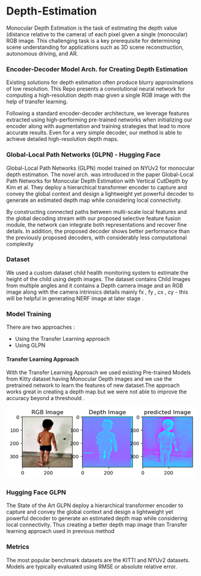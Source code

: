 # Depth-Estimation
Monocular Depth Estimation is the task of estimating the depth value (distance relative to the camera) of each pixel given a single (monocular) RGB image. This challenging task is a key prerequisite for determining scene understanding for applications such as 3D scene reconstruction, autonomous driving, and AR. 

### Encoder-Decoder Model Arch. for Creating Depth Estimation 
Existing solutions for depth estimation often produce blurry approximations of low resolution. This Repo presents a convolutional neural network for computing a high-resolution depth map given a single RGB image with the help of transfer learning. 

Following a standard encoder-decoder architecture, we leverage features extracted using high-performing pre-trained networks when initializing our encoder along with augmentation and training strategies that lead to more accurate results. Even for a very simple decoder, our method is able to achieve detailed high-resolution depth maps.


### Global-Local Path Networks (GLPN) - Hugging Face

Global-Local Path Networks (GLPN) model trained on NYUv2 for monocular depth estimation. The novel arch. was introduced in the paper Global-Local Path Networks for Monocular Depth Estimation with Vertical CutDepth by Kim et al. They deploy a hierarchical transformer encoder to capture and convey the global context and design a lightweight yet powerful decoder to generate an estimated depth map while considering local connectivity.

By constructing connected paths between multi-scale local features and the global decoding stream with our proposed selective feature fusion module, the network can integrate both representations and recover fine details. In addition, the proposed decoder shows better performance than the previously proposed decoders, with considerably less computational complexity


### Dataset
We used a custom dataset child health monitoring system to estimate the height of the child using depth images. The dataset contains Child Images from multiple angles and it contains a Depth camera image and an RGB image along with the camera intrinsics details mainly fx , fy , cx , cy - this will be helpful in generating NERF image at later stage . 


### Model Training 
There are two approaches : 

- Using the Transfer Learning approach 
- Using GLPN

#### Transfer Learning Approach 

With the Transfer Learning Approach we used existing Pre-trained Models from Kitty dataset having Monocular Depth images and we use the pretrained network to learn the features of new dataset.The approach works great in creating a depth map but we were not able to improve the accuracy beyond a threshould . 

![Image text](https://github.com/Samarth-991/Depth-Estimation/blob/main/output.png)

### Hugging Face GLPN

The State of the Art GLPN deploy a hierarchical transformer encoder to capture and convey the global context and design a lightweight yet powerful decoder to generate an estimated depth map while considering local connectivity. Thus creating a better depth map image than Transfer learning approach used in previous method 


### Metrics
The most popular benchmark datasets are the KITTI and NYUv2 datasets. Models are typically evaluated using RMSE or absolute relative error.
